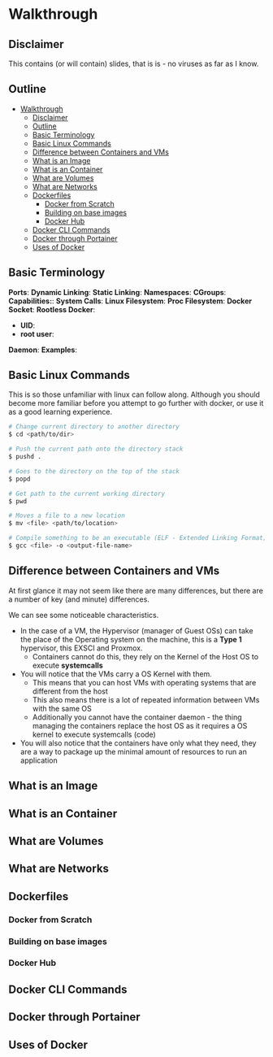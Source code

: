 # Walkthrough 
## Disclaimer
This contains (or will contain) slides, that is is - no viruses as far as I know.
## Outline
- [Walkthrough](#walkthrough)
  - [Disclaimer](#disclaimer)
  - [Outline](#outline)
  - [Basic Terminology](#basic-terminology)
  - [Basic Linux Commands](#basic-linux-commands)
  - [Difference between Containers and VMs](#difference-between-containers-and-vms)
  - [What is an Image](#what-is-an-image)
  - [What is an Container](#what-is-an-container)
  - [What are Volumes](#what-are-volumes)
  - [What are Networks](#what-are-networks)
  - [Dockerfiles](#dockerfiles)
    - [Docker from Scratch](#docker-from-scratch)
    - [Building on base images](#building-on-base-images)
    - [Docker Hub](#docker-hub)
  - [Docker CLI Commands](#docker-cli-commands)
  - [Docker through Portainer](#docker-through-portainer)
  - [Uses of Docker](#uses-of-docker)
## Basic Terminology 
 **Ports**:
 **Dynamic Linking**:
 **Static Linking**:
 **Namespaces**:
 **CGroups**:
 **Capabilities:**:
 **System Calls**:
 **Linux Filesystem**:
 **Proc Filesystem**:
 **Docker Socket**:
 **Rootless Docker**:
   * **UID**:
   * **root user**:


**Daemon**:
    **Examples**:

## Basic Linux Commands 
This is so those unfamiliar with linux can follow along. Although you should become more familiar before you attempt to go further with docker, or use it as a good learning experience.


```sh 
# Change current directory to another directory 
$ cd <path/to/dir>

# Push the current path onto the directory stack
$ pushd .

# Goes to the directory on the top of the stack
$ popd

# Get path to the current working directory  
$ pwd

# Moves a file to a new location 
$ mv <file> <path/to/location>

# Compile something to be an executable (ELF - Extended Linking Format) file 
$ gcc <file> -o <output-file-name>
```
## Difference between Containers and VMs
At first glance it may not seem like there are many differences, but there are a number of key (and minute) differences. 

We can see some noticeable characteristics. 
* In the case of a VM, the Hypervisor (manager of Guest OSs) can take the place of the Operating system on the machine, this is a **Type 1** hypervisor, this EXSCI and Proxmox.
  * Containers cannot do this, they rely on the Kernel of the Host OS to execute **systemcalls**
* You will notice that the VMs carry a OS Kernel with them.
  * This means that you can host VMs with operating systems that are different from the host
  * This also means there is a lot of repeated information between VMs with the same OS
  * Additionally you cannot have the container daemon - the thing managing the containers replace the host OS as it requires a OS kernel to execute systemcalls (code)
* You will also notice that the containers have only what they need, they are a way to package up the minimal amount of resources to run an application
## What is an Image

## What is an Container

## What are Volumes

## What are Networks 

## Dockerfiles 
### Docker from Scratch
### Building on base images
### Docker Hub

## Docker CLI Commands

## Docker through Portainer

## Uses of Docker 